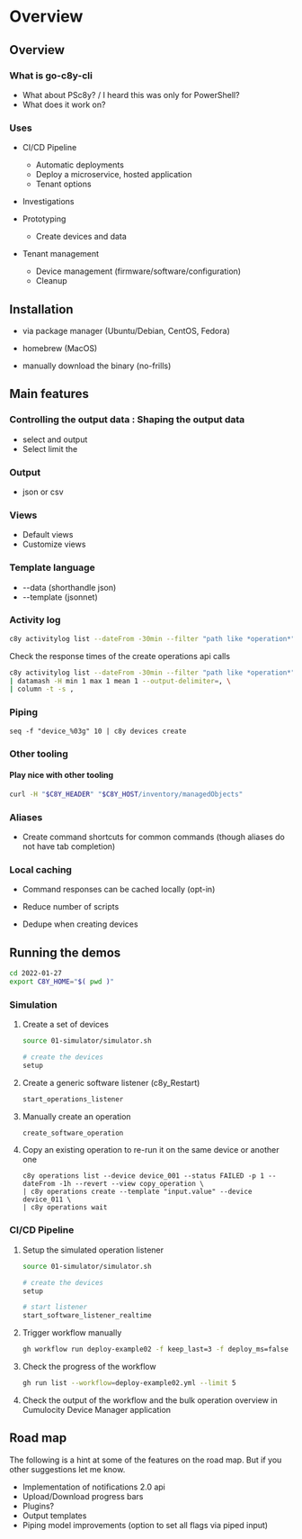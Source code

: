 # Overview

## Overview

### What is go-c8y-cli

* What about PSc8y? / I heard this was only for PowerShell?
* What does it work on?

### Uses

* CI/CD Pipeline
    * Automatic deployments
    * Deploy a microservice, hosted application
    * Tenant options

* Investigations

* Prototyping
    * Create devices and data

* Tenant management
    * Device management (firmware/software/configuration)
    * Cleanup

## Installation

* via package manager (Ubuntu/Debian, CentOS, Fedora)

* homebrew (MacOS)

* manually download the binary (no-frills)


## Main features

### Controlling the output data : Shaping the output data

* select and output
* Select limit the

### Output

* json or csv


### Views

* Default views
* Customize views


### Template language

* --data (shorthandle json)
* --template (jsonnet)

### Activity log

```sh
c8y activitylog list --dateFrom -30min --filter "path like *operation*" --filter "method eq POST" | jq
```

Check the response times of the create operations api calls

```sh
c8y activitylog list --dateFrom -30min --filter "path like *operation*" --filter "method eq POST" --select "ms:responseTimeMS" -o csvheader \
| datamash -H min 1 max 1 mean 1 --output-delimiter=, \
| column -t -s ,
```

### Piping

```
seq -f "device_%03g" 10 | c8y devices create
```

### Other tooling

#### Play nice with other tooling

```sh
curl -H "$C8Y_HEADER" "$C8Y_HOST/inventory/managedObjects"
```



### Aliases

* Create command shortcuts for common commands (though aliases do not have tab completion)


### Local caching

* Command responses can be cached locally (opt-in)

* Reduce number of scripts

* Dedupe when creating devices


## Running the demos

```sh
cd 2022-01-27
export C8Y_HOME="$( pwd )"
```

### Simulation

1. Create a set of devices

    ```sh
    source 01-simulator/simulator.sh

    # create the devices
    setup
    ```

2. Create a generic software listener (c8y_Restart)

    ```sh
    start_operations_listener
    ```

3. Manually create an operation

    ```sh
    create_software_operation
    ```

4. Copy an existing operation to re-run it on the same device or another one

    ```
    c8y operations list --device device_001 --status FAILED -p 1 --dateFrom -1h --revert --view copy_operation \
    | c8y operations create --template "input.value" --device device_011 \
    | c8y operations wait
    ```


### CI/CD Pipeline

1. Setup the simulated operation listener

    ```sh
    source 01-simulator/simulator.sh

    # create the devices
    setup

    # start listener
    start_software_listener_realtime
    ```

2. Trigger workflow manually

    ```sh
    gh workflow run deploy-example02 -f keep_last=3 -f deploy_ms=false
    ```

3. Check the progress of the workflow

    ```sh
    gh run list --workflow=deploy-example02.yml --limit 5
    ```

4. Check the output of the workflow and the bulk operation overview in Cumulocity Device Manager application



## Road map

The following is a hint at some of the features on the road map. But if you other suggestions let me know.

* Implementation of notifications 2.0 api
* Upload/Download progress bars
* Plugins?
* Output templates
* Piping model improvements (option to set all flags via piped input)
